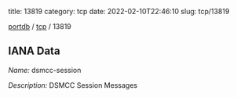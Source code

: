 title: 13819
category: tcp
date: 2022-02-10T22:46:10
slug: tcp/13819

[portdb](/) / [tcp](/category/tcp.html) / 13819


## IANA Data

_Name:_ dsmcc-session

_Description:_ DSMCC Session Messages

